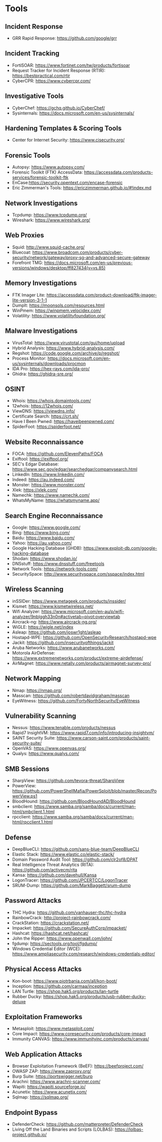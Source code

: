 # Tools

Incident Response
------------------
- GRR Rapid Response: https://github.com/google/grr

Incident Tracking
------------------
- FortiSOAR: https://www.fortinet.com/tw/products/fortisoar
- Request Tracker for Incident Response (RTIR): https://bestpractical.com/rtir 
- CyberCPR: https://www.cybercpr.com/

Investigative Tools
--------------------
- CyberChef: https://gchq.github.io/CyberChef/
- Sysinternals: https://docs.microsoft.com/en-us/sysinternals/

Hardening Templates & Scoring Tools
------------------------------------
- Center for Internet Security: https://www.cisecurity.org/

Forensic Tools
---------------
- Autopsy: https://www.autopsy.com/
- Forensic Toolkit (FTK) AccessData: https://accessdata.com/products-services/forensic-toolkit-ftk
- EnCase:https://security.opentext.com/encase-forensic
- Eric Zimmerman's Tools: https://ericzimmerman.github.io/#!index.md

Network Investigations
-----------------------
- Tcpdump: https://www.tcpdump.org/
- Wireshark: https://www.wireshark.org/

Web Proxies
------------
- Squid: http://www.squid-cache.org/
- Bluecoat: https://www.broadcom.com/products/cyber-security/network/gateway/proxy-sg-and-advanced-secure-gateway
- Forefront TMG: https://docs.microsoft.com/en-us/previous-versions/windows/desktop/ff827434(v=vs.85)

Memory Investigations
----------------------
- FTK Imager Lite: https://accessdata.com/product-download/ftk-imager-lite-version-3-1-1
- DumpIt: https://moonsols.com/resources.html
- WinPmem: https://winpmem.velocidex.com/
- Volatility: https://www.volatilityfoundation.org/

Malware Investigations
-----------------------
- VirusTotal: https://www.virustotal.com/gui/home/upload
- Hybrid Analysis: https://www.hybrid-analysis.com/
- Regshot: https://code.google.com/archive/p/regshot/
- Process Monitor: https://docs.microsoft.com/en-us/sysinternals/downloads/procmon
- IDA Pro: https://hex-rays.com/ida-pro/
- Ghidra: https://ghidra-sre.org/

OSINT
----------------
- Whois: https://whois.domaintools.com/
- 12whois: https://12whois.com/
- ViewDNS: https://viewdns.info/
- Certificate Search: https://crt.sh/
- Have I Been Pwned: https://haveibeenpwned.com/
- SpiderFoot: https://spiderfoot.net/

Website Reconnaissance
------------------------
- FOCA: https://github.com/ElevenPaths/FOCA
- Exiftool: https://exiftool.org/
- SEC's Edgar Database: https://www.sec.gov/edgar/searchedgar/companysearch.html
- LinkedIn: https://www.linkedin.com/
- Indeed: https://au.indeed.com/
- Monster: https://www.monster.com/
- Xlek: https://xlek.com/
- Namechk: https://www.namechk.com/
- WhatsMyName: https://whatsmyname.app/

Search Engine Reconnaissance
-----------------------------
- Google: https://www.google.com/
- Bing: https://www.bing.com/
- Baidu: https://www.baidu.com/
- Yahoo: https://au.yahoo.com/
- Google Hacking Database (GHDB): https://www.exploit-db.com/google-hacking-database
- Shodan: https://www.shodan.io/
- DNSstuff: https://www.dnsstuff.com/freetools
- Network Tools: https://network-tools.com/
- SecuritySpace: http://www.securityspace.com/sspace/index.html

Wireless Scanning
------------------
- inSSIDer: https://www.metageek.com/products/inssider/
- Kismet: https://www.kismetwireless.net/
- Wifi Analyzer: https://www.microsoft.com/en-au/p/wifi-analyzer/9nblggh33n0n#activetab=pivot:overviewtab
- Aircrack-ng: https://www.aircrack-ng.org/
- WiGLE: https://wigle.net/index
- Asleap: https://github.com/joswr1ght/asleap
- Hostapd-WPE: https://github.com/OpenSecurityResearch/hostapd-wpe
- Jackit: https://github.com/insecurityofthings/jackit
- Aruba Networks: https://www.arubanetworks.com/
- Motorola AirDefense: https://www.extremenetworks.com/product/extreme-airdefense/
- AirMagnet: https://www.netally.com/products/airmagnet-survey-pro/

Network Mapping
---------------
- Nmap: https://nmap.org/
- Masscan: https://github.com/robertdavidgraham/masscan
- EyeWitness: https://github.com/FortyNorthSecurity/EyeWitness

Vulnerability Scanning
-----------------------
- Nessus: https://www.tenable.com/products/nessus
- Rapid7 InsightVM: https://www.rapid7.com/info/introducing-insightvm/
- SAINT Security Suite: https://www.carson-saint.com/products/saint-security-suite/
- OpenVAS: https://www.openvas.org/
- Qualys: https://www.qualys.com/

SMB Sessions
-------------
- SharpView: https://github.com/tevora-threat/SharpView
- PowerView: https://github.com/PowerShellMafia/PowerSploit/blob/master/Recon/PowerView.ps1
- BloodHound: https://github.com/BloodHoundAD/BloodHound
- smbclient: https://www.samba.org/samba/docs/current/man-html/smbclient.1.html
- rpcclient: https://www.samba.org/samba/docs/current/man-html/rpcclient.1.html

Defense
--------
- DeepBlueCLI: https://github.com/sans-blue-team/DeepBlueCLI
- Elastic Stack: https://www.elastic.co/elastic-stack/
- Domain Password Audit Tool: https://github.com/clr2of8/DPAT
- Real Intelligence Threat Analytics (RITA): https://github.com/activecm/rita
- Kansa: https://github.com/davehull/Kansa
- LogonTracer: https://github.com/JPCERTCC/LogonTracer
- SRUM-Dump: https://github.com/MarkBaggett/srum-dump

Password Attacks
-----------------
- THC Hydra: https://github.com/vanhauser-thc/thc-hydra
- RainbowCrack: http://project-rainbowcrack.com/
- CrackStation: https://crackstation.net/
- Impacket: https://github.com/SecureAuthCorp/impacket/
- Hashcat: https://hashcat.net/hashcat/
- John the Ripper: https://www.openwall.com/john/
- fgdump: https://sectools.org/tool/fgdump/
- Windows Credential Editor (WCE): https://www.ampliasecurity.com/research/windows-credentials-editor/

Physical Access Attacks
------------------------
- Kon-boot: https://www.piotrbania.com/all/kon-boot/
- Inception: https://github.com/carmaa/inception
- LAN Turtle: https://shop.hak5.org/products/lan-turtle
- Rubber Ducky: https://shop.hak5.org/products/usb-rubber-ducky-deluxe

Exploitation Frameworks
------------------------
- Metasploit: https://www.metasploit.com/
- Core Impact: https://www.coresecurity.com/products/core-impact
- Immunity CANVAS: https://www.immunityinc.com/products/canvas/

Web Application Attacks
------------------------
- Browser Exploitation Framework (BeEF): https://beefproject.com/
- OWASP ZAP: https://www.zaproxy.org/
- Burp Suite: https://portswigger.net/burp
- Arachni: https://www.arachni-scanner.com/
- Wapiti: https://wapiti.sourceforge.io/
- Acunetix: https://www.acunetix.com/
- Sqlmap: https://sqlmap.org/

Endpoint Bypass
----------------
- DefenderCheck: https://github.com/matterpreter/DefenderCheck
- Living Off the Land Binaries and Scripts (LOLBAS): https://lolbas-project.github.io/

